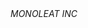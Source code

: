 <!-- wp:group {"align":"full","style":{"spacing":{"padding":{"right":"var:preset|spacing|50","left":"var:preset|spacing|50","top":"var:preset|spacing|50","bottom":"var:preset|spacing|50"}}},"layout":{"inherit":true,"type":"constrained"}} -->
<div class="wp-block-group alignfull" style="padding-top:var(--wp--preset--spacing--50);padding-right:var(--wp--preset--spacing--50);padding-bottom:var(--wp--preset--spacing--50);padding-left:var(--wp--preset--spacing--50)"></div>
<!-- /wp:group -->

<!-- wp:group {"align":"full","layout":{"type":"constrained"}} -->
<div class="wp-block-group alignfull"><!-- wp:cover {"url":"https://monoleatcom.files.wordpress.com/2023/11/m-logo-concept.jpg","id":6,"dimRatio":50,"overlayColor":"black","isUserOverlayColor":true,"minHeight":50,"contentPosition":"center center","align":"full","style":{"spacing":{"padding":{"top":"var:preset|spacing|30","right":"var:preset|spacing|30","bottom":"var:preset|spacing|30","left":"var:preset|spacing|30"}}}} -->
<div class="wp-block-cover alignfull" style="padding-top:var(--wp--preset--spacing--30);padding-right:var(--wp--preset--spacing--30);padding-bottom:var(--wp--preset--spacing--30);padding-left:var(--wp--preset--spacing--30);min-height:50px"><span aria-hidden="true" class="wp-block-cover__background has-black-background-color has-background-dim"></span><img class="wp-block-cover__image-background wp-image-6" alt="" src="https://monoleatcom.files.wordpress.com/2023/11/m-logo-concept.jpg" data-object-fit="cover"/><div class="wp-block-cover__inner-container"><!-- wp:group {"align":"wide","style":{"elements":{"link":{"color":{"text":"var:preset|color|base"}}},"spacing":{"margin":{"top":"0","bottom":"0"}}},"textColor":"base","layout":{"type":"flex","justifyContent":"space-between","flexWrap":"wrap"}} -->
<div class="wp-block-group alignwide has-base-color has-text-color has-link-color" style="margin-top:0;margin-bottom:0"><!-- wp:group {"layout":{"type":"flex"}} -->
<div class="wp-block-group"><!-- wp:site-logo {"className":"is-style-default"} /-->

<!-- wp:site-title {"style":{"elements":{"link":{"color":{"text":"var:preset|color|background"}}}},"textColor":"white","fontSize":"medium"} /--></div>
<!-- /wp:group -->

<!-- wp:navigation {"ref":5,"textColor":"white","layout":{"type":"flex","setCascadingProperties":true,"justifyContent":"right"}} /--></div>
<!-- /wp:group -->

<!-- wp:spacer {"height":"33vw"} -->
<div style="height:33vw" aria-hidden="true" class="wp-block-spacer"></div>
<!-- /wp:spacer --></div></div>
<!-- /wp:cover --></div>
<!-- /wp:group -->

<!-- wp:group {"tagName":"main","style":{"spacing":{"margin":{"top":"var:preset|spacing|50","bottom":"var:preset|spacing|70"}}},"layout":{"type":"constrained"}} -->
<main class="wp-block-group" style="margin-top:var(--wp--preset--spacing--50);margin-bottom:var(--wp--preset--spacing--70)"><!-- wp:heading {"textAlign":"center","level":6,"align":"wide","style":{"spacing":{"margin":{"bottom":"var:preset|spacing|60"}}}} -->
<h6 class="wp-block-heading alignwide has-text-align-center" style="margin-bottom:var(--wp--preset--spacing--60)">MONOLEAT INC</h6>
<!-- /wp:heading --></main>
<!-- /wp:group -->
